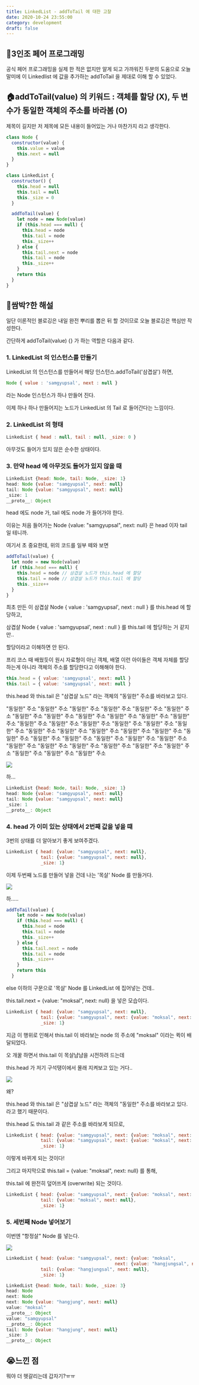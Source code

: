 ```yaml
---
title: LinkedList - addToTail 에 대한 고찰
date: 2020-10-24 23:55:00
category: development
draft: false
---
```


## 🤗3인조 페어 프로그래밍

공식 페어 프로그래밍을 실제 한 적은 없지만 알게 되고 가까워진 두분의 도움으로 오늘 말미에 이 Linkedlist 에 값을 추가하는 addToTail 을 제대로 이해 할 수 있었다.

## 🏠addToTail(value) 의 키워드 : 객체를 할당 (X), 두 변수가 동일한 객체의 주소를 바라봄 (O)

제목이 길지만 저 제목에 모든 내용이 들어있는 거나 마찬가지 라고 생각한다.

```js
class Node {
  constructor(value) {
    this.value = value
    this.next = null
  }
}

class LinkedList {
  constructor() {
    this.head = null
    this.tail = null
    this._size = 0
  }

  addToTail(value) {
    let node = new Node(value)
    if (this.head === null) {
      this.head = node
      this.tail = node
      this._size++
    } else {
      this.tail.next = node
      this.tail = node
      this._size++
    }
    return this
  }
}
```

## 🍒쌈박?한 해설

일단 이론적인 블로깅은 내일 완전 뿌리를 뽑은 뒤 할 것이므로 오늘 블로깅은 핵심만 작성한다.

간단하게 addToTail(value) {} 가 하는 역할은 다음과 같다.

### 1. LinkedList 의 인스턴스를 만들기

LinkedList 의 인스턴스를 만들어서 해당 인스턴스.addToTail('삼겹살') 하면,

```js
Node { value : 'samgyupsal', next : null }
```

라는 Node 인스턴스가 하나 만들어 진다.

이제 하나 하나 만들어지는 노드가 LinkedList 의 Tail 로 들어간다는 느낌이다.

### 2. LinkedList 의 형태

```js
LinkedList { head : null, tail : null, _size: 0 }
```

아무것도 들어가 있지 않은 순수한 상태이다.

### 3. 만약 head 에 아무것도 들어가 있지 않을 때

```js
LinkedList {head: Node, tail: Node, _size: 1}
head: Node {value: "samgyupsal", next: null}
tail: Node {value: "samgyupsal", next: null}
_size: 1
__proto__: Object
```

head 에도 node 가, tail 에도 node 가 들어가야 한다.

이유는 처음 들어가는 Node {value: "samgyupsal", next: null} 은 head 이자 tail 일 테니까.

여기서 초 중요한데, 위의 코드를 일부 떼와 보면

```js
addToTail(value) {
  let node = new Node(value)
  if (this.head === null) {
    this.head = node // 삼겹살 노드가 this.head 에 할당
    this.tail = node // 삼겹살 노드가 this.tail 에 할당
    this._size++
  }
}
```

최초 만든 이 삼겹살 Node { value : 'samgyupsal', next : null } 를 this.head 에 할당하고,

삼겹살 Node { value : 'samgyupsal', next : null } 를 this.tail 에 할당하는 거 같지만..

할당이라고 이해하면 안 된다.

프리 코스 때 배웠듯이 원시 자료형이 아닌 객체, 배열 이런 아이들은 객체 자체를 할당하는게 아니라 객체의 주소를 할당한다고 이해해야 한다.

```js
this.head = { value: 'samgyupsal', next: null }
this.tail = { value: 'samgyupsal', next: null }
```

this.head 와 this.tail 은 "삼겹살 노드" 라는 객체의 "동일한" 주소를 바라보고 있다.

"동일한" 주소 "동일한" 주소 "동일한" 주소 "동일한" 주소 "동일한" 주소 "동일한" 주소 "동일한" 주소 "동일한" 주소 "동일한" 주소 "동일한" 주소 "동일한" 주소 "동일한" 주소 "동일한" 주소 "동일한" 주소 "동일한" 주소 "동일한" 주소 "동일한" 주소 "동일한" 주소 "동일한" 주소 "동일한" 주소 "동일한" 주소 "동일한" 주소 "동일한" 주소 "동일한" 주소 "동일한" 주소 "동일한" 주소 "동일한" 주소 "동일한" 주소 "동일한" 주소 "동일한" 주소 "동일한" 주소 "동일한" 주소 "동일한" 주소 "동일한" 주소 "동일한" 주소 "동일한" 주소 "동일한" 주소 "동일한" 주소

![](https://pbs.twimg.com/media/EAo2Vv3UIAA3Dos.jpg)

하...

```js
LinkedList {head: Node, tail: Node, _size: 1}
head: Node {value: "samgyupsal", next: null}
tail: Node {value: "samgyupsal", next: null}
_size: 1
__proto__: Object
```

### 4. head 가 이미 있는 상태에서 2번째 값을 넣을 떄

3번의 상태를 더 알아보기 좋게 보여주겠다.

```js
LinkedList { head: {value: "samgyupsal", next: null},
             tail: {value: "samgyupsal", next: null},
             _size: 1}
```

이제 두번째 노드를 만들어 넣을 건데 나는 '목살' Node 를 만들거다.

![](https://cdn.crowdpic.net/list-thumb/thumb_l_21015AB7069B9BA07306776199881D79.jpg)

하.....

```js
addToTail(value) {
    let node = new Node(value)
    if (this.head === null) {
      this.head = node
      this.tail = node
      this._size++
    } else {
      this.tail.next = node
      this.tail = node
      this._size++
    }
    return this
  }
```

else 이하의 구문으로 '목살' Node 를 LinkedList 에 집어넣는 건데..

this.tail.next = {value: "moksal", next: null} 을 넣은 모습이다.

```js
LinkedList { head: {value: "samgyupsal", next: null},
             tail: {value: "samgyupsal", next: {value: "moksal", next: null}},
             _size: 1}
```

지금 이 행위로 인해서 this.tail 이 바라보는 node 의 주소에 "moksal" 이라는 퀵이 배달되었다.

오 개꿀 하면서 this.tail 이 목살냠냠을 시전하려 드는데

this.head 가 저기 구석탱이에서 몰래 지켜보고 있는 거다..

![](https://lh3.googleusercontent.com/proxy/jZIb1faV3TM1kxjZER6GS4g5nIQzQKDt1CtDfM04PPmcswp6wE0jhawRQSp9tO4IyEDxfOt7HnHcBi4anc5goWQHzjhX4vKts3LzERUL0fKT3OA2uXNJLwm-LgmqHQgeEPxFRsZGlbSQf7JrEg)

왜?

this.head 와 this.tail 은 "삼겹살 노드" 라는 객체의 "동일한" 주소를 바라보고 있다. 라고 했기 때문이다.

this.head 도 this.tail 과 같은 주소를 바라보게 되므로,

```js
LinkedList { head: {value: "samgyupsal", next: {value: "moksal", next: null}},
             tail: {value: "samgyupsal", next: {value: "moksal", next: null}},
             _size: 1}
```

이렇게 바뀌게 되는 것이다!

그리고 마지막으로 this.tail = {value: "moksal", next: null} 를 통해,

this.tail 에 완전히 덮어쓰게 (overwrite) 되는 것이다.

```js
LinkedList { head: {value: "samgyupsal", next: {value: "moksal", next: null}},
             tail: {value: "moksal", next: null},
             _size: 1}
```

### 5. 세번째 Node 넣어보기

이번엔 "항정살" Node 를 넣는다.

![](https://1.bp.blogspot.com/-rztT_rYj8qE/XhiGVLbYuKI/AAAAAAAOLPQ/6a6u6iuZquoImADzCDofwUfCFEFTZ5HrQCLcBGAsYHQ/s1600/2_018.jpg)

```js
LinkedList { head: {value: "samgyupsal", next: {value: "moksal",
                                         next: {value: "hangjungsal", next: null}}},
             tail: {value: "hangjungsal", next: null},
             _size: 1}
```

```js
LinkedList {head: Node, tail: Node, _size: 3}
head: Node
next: Node
next: Node {value: "hangjung", next: null}
value: "moksal"
__proto__: Object
value: "samgyupsal"
__proto__: Object
tail: Node {value: "hangjung", next: null}
_size: 3
__proto__: Object
```

## 😭느낀 점

뭐야 더 헷갈리는데 갑자기?ㅠㅠ
